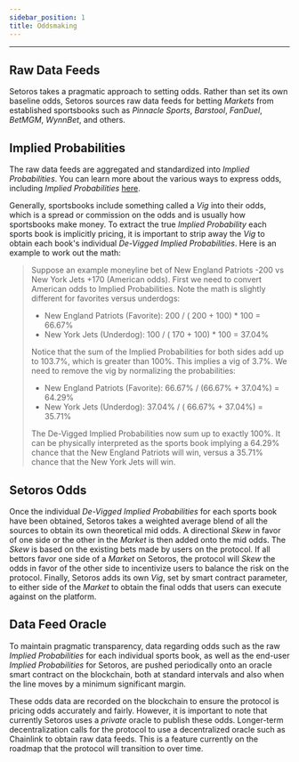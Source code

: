 ```yaml
---
sidebar_position: 1
title: Oddsmaking
---
```


<head>
    <title>Setoros Protocol</title>
    <meta name="title" property="og:title" content="Setoros Protocol" />
    <meta name="description" content="Documentation | Intro" />
    <meta name="description" property="og:description" content="Documentation | Intro" />
    <meta name="image" property="og:image" content="https://i.imgur.com/HE5eURN.png" />
    <meta name="twitter:title" content="Setoros Protocol" />
    <meta name="twitter:description" content="Documentation | Intro" />
    <meta name="twitter:image" content="https://i.imgur.com/HE5eURN.png"/>
    <meta name="twitter:card" content="summary_large_image" />
    <meta name="twitter:site" content="@setoros" />
</head>

---

## Raw Data Feeds

Setoros takes a pragmatic approach to setting odds. Rather than set its own baseline odds, Setoros sources raw data feeds for betting *Markets* from established sportsbooks such as *Pinnacle Sports*, *Barstool*, *FanDuel*, *BetMGM*, *WynnBet*, and others. 

## Implied Probabilities

The raw data feeds are aggregated and standardized into *Implied Probabilities*. You can learn more about the various ways to express odds, including *Implied Probabilities* [here](https://www.investopedia.com/articles/dictionary/042215/understand-math-behind-betting-odds-gambling.asp).

Generally, sportsbooks include something called a *Vig* into their odds, which is a spread or commission on the odds and is usually how sportsbooks make money. To extract the true *Implied Probability* each sports book is implicitly pricing, it is important to strip away the *Vig* to obtain each book's individual *De-Vigged Implied Probabilities*. Here is an example to work out the math:

> Suppose an example moneyline bet of New England Patriots -200 vs New York Jets +170 (American odds). First we need to convert American odds to Implied Probabilities. Note the math is slightly different for favorites versus underdogs:
>
> * New England Patriots (Favorite): 200 / ( 200 + 100) * 100 = 66.67%
> * New York Jets (Underdog): 100 / ( 170 + 100) * 100 = 37.04%
>
> Notice that the sum of the Implied Probabilities for both sides add up to 103.7%, which is greater than 100%. This implies a vig of 3.7%. We need to remove the vig by normalizing the probabilities:
>
> * New England Patriots (Favorite): 66.67% / (66.67% + 37.04%) = 64.29%
> * New York Jets (Underdog): 37.04% / ( 66.67% + 37.04%) = 35.71%
>
> The De-Vigged Implied Probabilities now sum up to exactly 100%. It can be physically interpreted as the sports book implying a 64.29% chance that the New England Patriots will win, versus a 35.71% chance that the New York Jets will win.

## Setoros Odds

Once the individual *De-Vigged Implied Probabilities* for each sports book have been obtained, Setoros takes a weighted average blend of all the sources to obtain its own theoretical mid odds. A directional *Skew* in favor of one side or the other in the *Market* is then added onto the mid odds. The *Skew* is based on the existing bets made by users on the protocol. If all bettors favor one side of a *Market* on Setoros, the protocol will *Skew* the odds in favor of the other side to incentivize users to balance the risk on the protocol. Finally, Setoros adds its own *Vig*, set by smart contract parameter, to either side of the *Market* to obtain the final odds that users can execute against on the platform.

## Data Feed Oracle

To maintain pragmatic transparency, data regarding odds such as the raw *Implied Probabilities* for each individual sports book, as well as the end-user *Implied Probabilities* for Setoros, are pushed periodically onto an oracle smart contract on the blockchain, both at standard intervals and also when the line moves by a minimum significant margin. 

These odds data are recorded on the blockchain to ensure the protocol is pricing odds accurately and fairly. However, it is important to note that currently Setoros uses a *private* oracle to publish these odds. Longer-term decentralization calls for the protocol to use a decentralized oracle such as Chainlink to obtain raw data feeds. This is a feature currently on the roadmap that the protocol will transition to over time.

